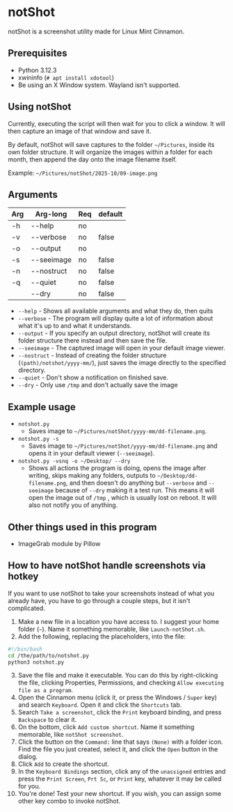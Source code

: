 # notShot

notShot is a screenshot utility made for Linux Mint Cinnamon.

## Prerequisites

- Python 3.12.3
- xwininfo (`# apt install xdotool`)
- Be using an X Window system. Wayland isn't supported.

## Using notShot

Currently, executing the script will then wait for you to click a window. It will then capture an image of that window and save it.

By default, notShot will save captures to the folder `~/Pictures`, inside its own folder structure. It will organize the images within a folder for each month, then append the day onto the image filename itself.

Example: `~/Pictures/notShot/2025-10/09-image.png`

## Arguments

| Arg | Arg-long   | Req | default |
| --- | ---------- | --- | ------- |
| -h  | --help     | no  |         |
| -v  | --verbose  | no  | false   |
| -o  | --output   | no  |         |
| -s  | --seeimage | no  | false   |
| -n  | --nostruct | no  | false   |
| -q  | --quiet    | no  | false   |
|     | --dry      | no  | false   |

- `--help` - Shows all available arguments and what they do, then quits
- `--verbose` - The program will display quite a lot of information about what it's up to and what it understands.
- `--output` - If you specify an output directory, notShot will create its folder structure there instead and then save the file.
- `--seeimage` - The captured image will open in your default image viewer.
- `--nostruct` - Instead of creating the folder structure (`(path)/notshot/yyyy-mm/`), just saves the image directly to the specified directory.
- `--quiet` - Don't show a notification on finished save.
- `--dry` - Only use `/tmp` and don't actually save the image

## Example usage

- `notshot.py`
  - Saves image to `~/Pictures/notShot/yyyy-mm/dd-filename.png`.
- `notshot.py -s`
  - Saves image to `~/Pictures/notShot/yyyy-mm/dd-filename.png` and opens it in your default viewer (`--seeimage`).
- `notshot.py -vsnq -o ~/Desktop/ --dry`
  - Shows all actions the program is doing, opens the image after writing, skips making any folders, outputs to `~/Desktop/dd-filename.png`, and then doesn't do anything but `--verbose` and `--seeimage` because of `--dry` making it a test run. This means it will open the image out of `/tmp` , which is usually lost on reboot. It will also not notify you of anything.

## Other things used in this program

- ImageGrab module by Pillow

## How to have notShot handle screenshots via hotkey
If you want to use notShot to take your screenshots instead of what you already have, you have to go through a couple steps, but it isn't complicated.

1. Make a new file in a location you have access to. I suggest your home folder (`~`). Name it something memorable, like `Launch-notShot.sh`.
2. Add the following, replacing the placeholders, into the file:
```sh
#!/bin/bash
cd /the/path/to/notshot.py
python3 notshot.py
```
3. Save the file and make it executable. You can do this by right-clicking the file, clicking Properties, Permissions, and checking `Allow executing file as a program`.
4. Open the Cinnamon menu (click it, or press the Windows / `Super` key) and search `Keyboard`. Open it and click the `Shortcuts` tab.
5. Search `Take a screenshot`, click the `Print` keyboard binding, and press `Backspace` to clear it. 
6. On the bottom, click `Add custom shortcut`. Name it something memorable, like `notShot screenshot`.
7. Click the button on the `Command:` line that says `(None)` with a folder icon. Find the file you just created, select it, and click the `Open` button in the dialog.
8. Click `Add` to create the shortcut.
9. In the `Keyboard Bindings` section, click any of the `unassigned` entries and press the `Print Screen`, `Prt Sc`, or `Print` key, whatever it may be called for you.
10. You're done! Test your new shortcut. If you wish, you can assign some other key combo to invoke notShot.
